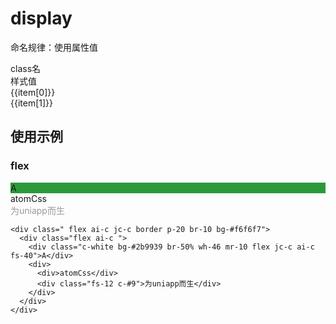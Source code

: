 # display

<script setup>
import { useData } from 'vitepress'
import { ref } from 'vue'

const { page } = useData()

const list = ref([
[ 'flex' , 'display: flex;'],
[ 'grid' , 'display: grid;'],
[ 'none' , 'display: none;'],
[ 'block' , 'display: block;'],
[ 'inline-block' , 'display: inline-block;'],
[ 'inline' , 'display: inline;'],
[ 'inline-flex' , 'display: inline-flex;'],
[ 'table' , 'display: table;'],
[ 'inline-table' , 'display: inline-table;'],
[ 'table-caption' , 'display: table-caption;'],
[ 'table-cell' , 'display: table-cell;'],
[ 'table-column' , 'display: table-column;'],
[ 'table-column-group' , 'display: table-column-group;'],
[ 'table-footer-group' , 'display: table-footer-group;'],
[ 'table-header-group' , 'display: table-header-group;'],
[ 'table-row-group' , 'display: table-row-group;'],
[ 'table-row' , 'display: table-row;'],
[ 'flow-root' , 'display: flow-root;'],
[ 'inline-grid' , 'display: inline-grid;'],
[ 'contents' , 'display: contents;'],
[ 'list-item' , 'display: list-item;'],
])
</script>

命名规律：使用属性值
<div class="a-flex a-row a-jc-sb a-border-b a-h-30"  >
  <div class="a-flex-1">class名</div>
  <div class="a-flex-1">样式值</div>
</div>
<div class="a-h-200 a-flex-1" style="overflow-y:auto;max-height: 300px">

  <div class="a-flex a-row a-jc-sb a-border-b a-h-30" v-for="(item, index) in list" :key="index" >
    <div class="a-flex-1">{{item[0]}}</div>
    <div class="a-flex-1">{{item[1]}}</div>
  </div>
</div>

## 使用示例
### flex

<!-- <div class="a-border-b a-flex-1 a-h-200 a-h-30">flex </div> -->

<div class=" a-flex a-ai-c a-jc-c a-border a-p-20 a-br-10">
  <div class=" a-flex a-ai-c a-jc-c a-border a-p-20 a-br-10" style="background-color: var(--vp-code-block-bg);">
    <div class="a-flex a-ai-c ">
      <div class="a-c-white  a-br-999 a-wh-46 a-mr-10 a-flex a-jc-c a-ai-c a-fs-40"  style="background-color:#2b9939">A</div>
      <div>
        <div>atomCss</div>
        <div class="a-fs-12" style="color: #999999">为uniapp而生</div>
      </div>
    </div>
  </div>
</div>


```vue
<div class=" flex ai-c jc-c border p-20 br-10 bg-#f6f6f7">
  <div class="flex ai-c ">
    <div class="c-white bg-#2b9939 br-50% wh-46 mr-10 flex jc-c ai-c fs-40">A</div>
    <div>
      <div>atomCss</div>
      <div class="fs-12 c-#9">为uniapp而生</div>
    </div>
  </div>
</div>
```

